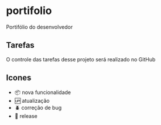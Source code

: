 # portifolio
Portifólio do desenvolvedor


## Tarefas

O controle das tarefas desse projeto será realizado no GitHub


## Icones

- :package: nova funcionalidade
- :up: atualização
- :beetle: correção de bug
- :checkered_flag: release


